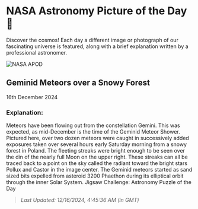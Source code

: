 
  # NASA Astronomy Picture of the Day 🌌

  Discover the cosmos! Each day a different image or photograph of our fascinating universe is featured, along with a brief explanation written by a professional astronomer.

![NASA APOD](https://apod.nasa.gov/apod/image/2412/Geminids_Kurak_5757.jpg)

## Geminid Meteors over a Snowy Forest

16th December 2024

### Explanation: 

Meteors have been flowing out from the constellation Gemini.  This was expected, as mid-December is the time of the Geminid Meteor Shower.  Pictured here, over two dozen meteors were caught in successively added exposures taken over several hours early Saturday morning from a snowy forest in Poland. The fleeting streaks were bright enough to be seen over the din of the nearly full Moon on the upper right. These streaks can all be traced back to a point on the sky called the radiant toward the bright stars Pollux and Castor in the image center. The Geminid meteors started as sand sized bits expelled from asteroid 3200 Phaethon during its elliptical orbit through the inner Solar System.    Jigsaw Challenge: Astronomy Puzzle of the Day

> _Last Updated: 12/16/2024, 4:45:36 AM (in GMT)_
